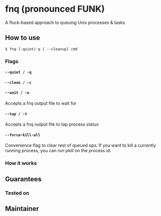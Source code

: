 # fnq (pronounced FUNK)

A flock-based approach to queuing Unix processes & tasks

## How to use

```shell
$ fnq [-quiet/-q | --cleanup] cmd
```

### Flags

#### `--quiet / -q`

#### `--clean / -c`

#### `--wait / -w`

Accepts a fnq output file to wait for 

#### `--tap / -t`

Accepts a fnq output file to tap process status

#### `--force-kill-all`

Convenience flag to clear rest of queued ops. If you want to kill a currently running process, you can run pkill on the process id. 

### How it works

## Guarantees

### Tested on

## Maintainer